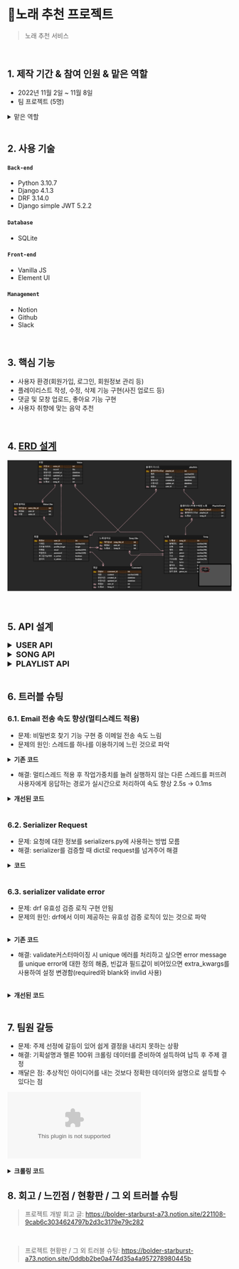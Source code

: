 # :pushpin:노래 추천 프로젝트
>노래 추천 서비스
 

</br>

## 1. 제작 기간 & 참여 인원 & 맡은 역할
- 2022년 11월 2일 ~ 11월 8일
- 팀 프로젝트 (5명)
<details>
<summary >맡은 역할</summary>
<div markdown="1">

- 유저 관리 및 추가 기능
- Playlist 생성/수정/삭제 및 상세페이지 기능
  
</div>
</details>

</br>

## 2. 사용 기술
#### `Back-end`
  - Python 3.10.7
  - Django 4.1.3
  - DRF 3.14.0
  - Django simple JWT 5.2.2
#### `Database`
  - SQLite
#### `Front-end`
  - Vanilla JS
  - Element UI
#### `Management`
  - Notion
  - Github
  - Slack

</br>

## 3. 핵심 기능
- 사용자 환경(회원가입, 로그인, 회원정보 관리 등)
- 플레이리스트 작성, 수정, 삭제 기능 구현(사진 업로드 등)
- 댓글 및 모창 업로드, 좋아요 기능 구현
- 사용자 취향에 맞는 음악 추천

<br>

## 4. [ERD 설계](https://www.erdcloud.com/d/KSbbFqb8PAppJjMR9)
![ex_screenshot](./img/song_erd.png)

<br>

## 5. API 설계 
<details>
<summary style="font-size: 18px;"><b>USER API</b></summary>
<div markdown="1">

![ex_screenshot](./img/API_User.png)

</div>
</details>


<details>
<summary style="font-size: 18px;"><b>SONG API</b></summary>
<div markdown="1">

![ex_screenshot](./img/API_Song01.png)
![ex_screenshot](./img/API_Song02.png)

</div>
</details>

<details>
<summary style="font-size: 18px;"><b>PLAYLIST API</b></summary> 
<div markdown="1">

![ex_screenshot](./img/API_Playlist.png)

</div>
</details>

<br>

## 6. 트러블 슈팅
### 6.1. Email 전송 속도 향상(멀티스레드 적용)

- 문제: 비밀번호 찾기 기능 구현 중 이메일 전송 속도 느림
- 문제의 원인: 스레드를 하나를 이용하기에 느린 것으로 파악
<details>
<summary><b>기존 코드</b></summary>
<div markdown="1">

~~~python

def send_email(message):
    email = EmailMessage(subject=message["email_subject"], body=message["email_body"], to=[message["to_email"]])
    email.send()

~~~

</div>
</details>

- 해결: 멀티스레드 적용 후 작업가중치를 늘려 실행하지 않는 다른 스레드를 퍼뜨려 사용자에게 응답하는 경로가 실시간으로 처리하여 속도 향상 2.5s -> 0.1ms 

<details> 
<summary><b>개선된 코드</b></summary>
<div markdown="1">

~~~python

import threading
 
class EmailThread(threading.Thread):
    def __init__(self, email): 
        self.email = email 
        threading.Thread.__init__(self) 
        
    def run(self):
        self.email.send() 

def send_email(message):
    email = EmailMessage(subject=message["email_subject"], body=message["email_body"], to=[message["to_email"]])
    EmailThread(email).start()

~~~

</div>
</details>

<br>

### 6.2. Serializer Request
- 문제: 요청에 대한 정보를 serializers.py에 사용하는 방법 모름
- 해결: serializer를 검증할 때 dict로 request를 넘겨주어 해결

<details>
<summary><b>코드</b></summary>
<div markdown="1">

~~~python
#views.py
serializer = ChangePasswordSerializer(user, data=request.data, context={'request': request})

#serializers.py
current_password = self.context.get("request").user.password
~~~

</div>
</details>

<br>

### 6.3. serializer validate error
- 문제: drf 유효성 검증 로직 구현 안됨
- 문제의 원인: drf에서 이미 제공하는 유효성 검증 로직이 있는 것으로 파악

<br>

<details>
<summary><b>기존 코드</b></summary>
<div markdown="1">

~~~python
#serializers.py
nickname = date.get('nickname')
if nickname == '':
	raise serializers.ValidationError(detail={"nickname":"닉네임을 임력해주세요"})
~~~

</div>
</details>

- 해결: validate커스터마이징 시 unique 에러를 처리하고 싶으면 error message를 unique error에 대한 정의 해줌, 
빈값과 필드값이 비어있으면 extra_kwargs를 사용하여 설정 변경함(required와 blank와 invlid 사용)

<br>

<details>
<summary><b>개선된 코드</b></summary>
<div markdown="1">

~~~python
#models.py
email = models.EmailField( max_length=255,unique=True, error_messages={'unique': "이미 존재하는 이메일 주소입니다."})
nickname = models.CharField(max_length=15, unique=True, error_messages={'unique': "이미 존재하는 닉네임입니다."})

#serializers.py
extra_kwargs= 
{'email': {'error_messages': {
'required': '이메일을 입력해주세요.',
'invalid': '알맞은 형식의 이메일을 입력해주세요.',
'blank':'이메일을 입력해주세요.',}},
  
'nickname': {
'error_messages': {
'required': '닉네임을 입력해주세요.',
'blank':'닉네임을 입력해주세요',}},}
~~~

</div>
</details>
<br>

## 7. 팀원 갈등
- 문제: 주제 선정에 갈등이 있어 쉽게 결정을 내리지 못하는 상황
- 해결: 기획설명과 멜론 100위 크롤링 데이터를 준비하여 설득하여 납득 후 주제 결정
- 깨달은 점: 추상적인 아이디어를 내는 것보다 정확한 데이터와 설명으로 설득할 수 있다는 점

![download](./melon_data%20.csv)
<details>
<summary><b>크롤링 코드</b></summary>
<div markdown="1">

~~~python
from urllib.request import urlopen
import pandas as pd
import urllib.request
import urllib.parse
import time
from selenium import webdriver
from selenium.common.exceptions import NoSuchElementException

driver = webdriver.Chrome('C:/chromedriver_win32/chromedriver.exe') #크롬 드라이버 접근
driver.implicitly_wait(1)

url = 'https://www.melon.com/chart/age/index.htm?chartType=YE&chartGenre=KPOP&chartDate='
year = ['1990','1991','1992','1993','1994','1995','1996','1997','1998','1999', '2000', '2001','2002','2003','2004','2005','2006','2007','2008','2009','2010','2011','2012','2013','2014', '2015','2016','2017','2018','2019']

#전체 데이터를 담을 곳
df = pd.DataFrame() 

#test
driver.get(url+year[0]) #연도 선택 - 반복문 


jenre = [] # 큰 반복문 안에
lyrics = []
titles = []
year = []



for i in range(50):

    info_list = driver.find_elements_by_css_selector('#lst50 > td:nth-child(4) > div > a') #Top50 리스트 #Top50 리스트
    info_list[i].click() #곡정보 선택
    time.sleep(2)

    #가사 펼치기
    try:
        driver.find_element_by_css_selector('.button_more.arrow_d').click()
        time.sleep(2)
    except NoSuchElementException: #가사가 없는 경우 펼치기 수행x
        pass
   


    #장르, 가사, 노래 제목 크롤링
    titles.append(driver.find_element_by_css_selector('#downloadfrm > div > div > div.entry > div.info > div.song_name').text)
    jenre.append(driver.find_element_by_css_selector('#downloadfrm > div > div > div.entry > div.meta > dl > dd:nth-child(6)').text)
    lyrics.append(driver.find_element_by_css_selector('#lyricArea').text)
    year.append('1990')
    
    driver.back()
    time.sleep(2)

df = pd.DataFrame(zip(year, titles, jenre, lyrics), columns=['year','titles','jenre','lyrics'])


time.sleep(2)
driver.close()

df.to_csv('C:/Users/haeni_kim/Desktop/PROJECT/multi_project/melon_inform.csv',encoding = 'utf-8-sig')
~~~

</div>
</details>

## 8. 회고 / 느낀점 / 현황판 / 그 외 트러블 슈팅
>프로젝트 개발 회고 글: https://bolder-starburst-a73.notion.site/221108-9cab6c3034624797b2d3c3179e79c282
<br>

>프로젝트 현황판 / 그 외 트러블 슈팅: https://bolder-starburst-a73.notion.site/0ddbb2be0a474d35a4a957278980445b
